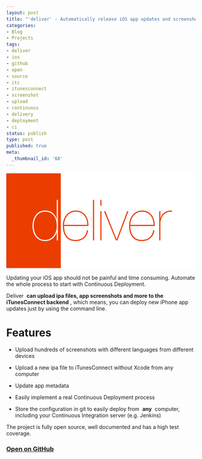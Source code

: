 ```yaml
---
layout: post
title: "'deliver' - Automatically release iOS app updates and screenshots"
categories:
- Blog
- Projects
tags:
- deliver
- ios
- github
- open
- source
- itc
- itunesconnect
- screenshot
- upload
- continuous
- delivery
- deployment
- ci
status: publish
type: post
published: true
meta:
  _thumbnail_id: '68'
---
```


[![](/squarespace_images/static_545299aae4b0e9514fe30c95_54529a29e4b025a90f45cc50_5452a85ce4b04a8f685deb53_1414703198483_DeliverLogo.png_)](https://github.com/KrauseFx/deliver)
  


Updating your iOS app should not be painful and time consuming. Automate the whole process to start with Continuous Deployment.

Deliver 
**can upload ipa files, app screenshots and more to the iTunesConnect backend**
, which means, you can deploy new iPhone app updates just by using the command line.

# Features


* Upload hundreds of screenshots with different languages from different devices


* Upload a new ipa file to iTunesConnect without Xcode from any computer


* Update app metadata


* Easily implement a real Continuous Deployment process


* Store the configuration in git to easily deploy from 
**any**
 computer, including your Continuous Integration server (e.g. Jenkins)

The project is fully open source, well documented and has a high test coverage. 

### [Open on GitHub](https://github.com/KrauseFx/deliver)
